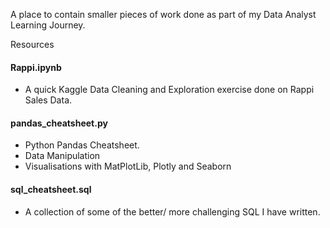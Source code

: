 A place to contain smaller pieces of work done as part of my Data Analyst Learning Journey.

Resources
#### Rappi.ipynb
 - A quick Kaggle Data Cleaning and Exploration exercise done on Rappi Sales Data.
   
#### pandas_cheatsheet.py
- Python Pandas Cheatsheet.
- Data Manipulation
- Visualisations with MatPlotLib, Plotly and Seaborn

#### sql_cheatsheet.sql
- A collection of some of the better/ more challenging SQL I have written.
